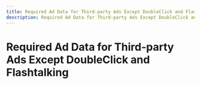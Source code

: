 ```yaml
---
title: Required Ad Data for Third-party Ads Except DoubleClick and Flashtalking
description: Required Ad Data for Third-party Ads Except DoubleClick and Flashtalking
---
```

# Required Ad Data for Third-party Ads Except DoubleClick and Flashtalking

<!-- Necessary? Are there any fields that the DoubleClick and Flashtalking uploads must contain that won't be there by default? If yes, then list for all in this topic.) -->
